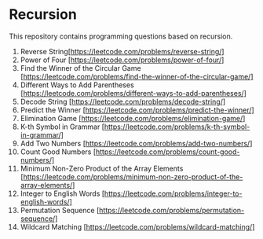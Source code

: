 # Recursion
This repository contains programming questions based on recursion.
1) Reverse String[https://leetcode.com/problems/reverse-string/]
2) Power of Four [https://leetcode.com/problems/power-of-four/]
3) Find the Winner of the Circular Game [https://leetcode.com/problems/find-the-winner-of-the-circular-game/]
4) Different Ways to Add Parentheses [https://leetcode.com/problems/different-ways-to-add-parentheses/]
5) Decode String [https://leetcode.com/problems/decode-string/]
6) Predict the Winner [https://leetcode.com/problems/predict-the-winner/]
7) Elimination Game [https://leetcode.com/problems/elimination-game/]
8) K-th Symbol in Grammar [https://leetcode.com/problems/k-th-symbol-in-grammar/]
9) Add Two Numbers [https://leetcode.com/problems/add-two-numbers/]
10) Count Good Numbers [https://leetcode.com/problems/count-good-numbers/]
11) Minimum Non-Zero Product of the Array Elements [https://leetcode.com/problems/minimum-non-zero-product-of-the-array-elements/]
12) Integer to English Words [https://leetcode.com/problems/integer-to-english-words/]
13) Permutation Sequence [https://leetcode.com/problems/permutation-sequence/]
14) Wildcard Matching [https://leetcode.com/problems/wildcard-matching/]
